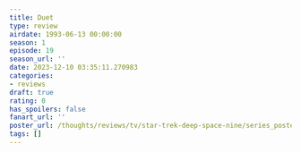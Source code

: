 ```yaml
---
title: Duet
type: review
airdate: 1993-06-13 00:00:00
season: 1
episode: 19
season_url: ''
date: 2023-12-10 03:35:11.270983
categories:
- reviews
draft: true
rating: 0
has_spoilers: false
fanart_url: ''
poster_url: /thoughts/reviews/tv/star-trek-deep-space-nine/series_poster.jpg
tags: []
---
```


